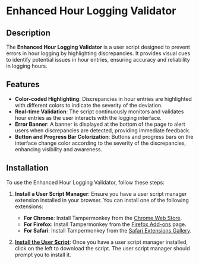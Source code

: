 # Enhanced Hour Logging Validator

## Description

The **Enhanced Hour Logging Validator** is a user script designed to prevent errors in hour logging by highlighting discrepancies. It provides visual cues to identify potential issues in hour entries, ensuring accuracy and reliability in logging hours.

## Features

- **Color-coded Highlighting**: Discrepancies in hour entries are highlighted with different colors to indicate the severity of the deviation.
- **Real-time Validation**: The script continuously monitors and validates hour entries as the user interacts with the logging interface.
- **Error Banner**: A banner is displayed at the bottom of the page to alert users when discrepancies are detected, providing immediate feedback.
- **Button and Progress Bar Colorization**: Buttons and progress bars on the interface change color according to the severity of the discrepancies, enhancing visibility and awareness.

## Installation

To use the Enhanced Hour Logging Validator, follow these steps:

1. **Install a User Script Manager**: Ensure you have a user script manager extension installed in your browser. You can install one of the following extensions:

    - **For Chrome**: Install Tampermonkey from the [Chrome Web Store](https://chrome.google.com/webstore/detail/dhdgffkkebhmkfjojejmpbldmpobfkfo).
    - **For Firefox**: Install Tampermonkey from the [Firefox Add-ons](https://addons.mozilla.org/en-US/firefox/addon/tampermonkey/) page.
    - **For Safari**: Install Tampermonkey from the [Safari Extensions Gallery](https://apps.apple.com/us/app/tampermonkey/id1482490089).


2. **[Install the User Script](https://github.com/DennisGHUA/Enhanced-Hour-Logging-Validator/raw/main/Enhanced-Hour-Logging-Validator.user.js)**: Once you have a user script manager installed, click on the left to download the script. The user script manager should prompt you to install it.